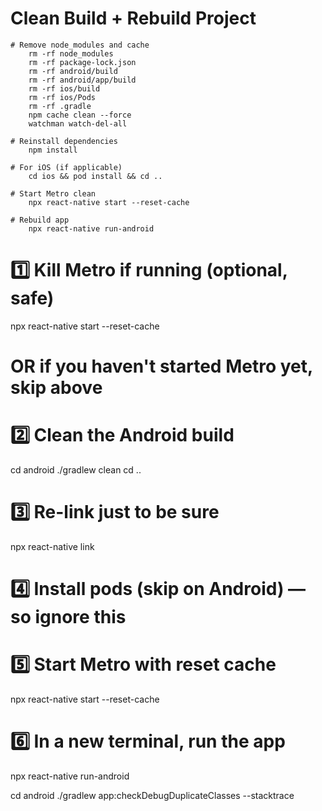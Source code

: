 # Clean Build + Rebuild Project
 
	# Remove node_modules and cache
		rm -rf node_modules
		rm -rf package-lock.json
		rm -rf android/build
		rm -rf android/app/build
		rm -rf ios/build
		rm -rf ios/Pods
		rm -rf .gradle
		npm cache clean --force
		watchman watch-del-all
 
	# Reinstall dependencies
		npm install
 
	# For iOS (if applicable)
		cd ios && pod install && cd ..
 
	# Start Metro clean
		npx react-native start --reset-cache
 
	# Rebuild app
		npx react-native run-android
		
		
# 1️⃣ Kill Metro if running (optional, safe)
npx react-native start --reset-cache

# OR if you haven't started Metro yet, skip above

# 2️⃣ Clean the Android build
cd android
./gradlew clean
cd ..

# 3️⃣ Re-link just to be sure
npx react-native link

# 4️⃣ Install pods (skip on Android) — so ignore this

# 5️⃣ Start Metro with reset cache
npx react-native start --reset-cache

# 6️⃣ In a new terminal, run the app
npx react-native run-android




cd android
./gradlew app:checkDebugDuplicateClasses --stacktrace
